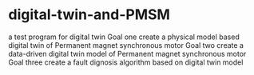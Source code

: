 # digital-twin-and-PMSM
a test program for digital twin
Goal one create a physical model based digital twin of Permanent magnet synchronous motor
Goal two create a data-driven digital twin model of Permanent magnet synchronous motor
Goal three create a fault dignosis algorithm based on digital twin model
